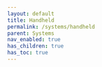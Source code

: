 ```yaml
---
layout: default
title: Handheld
permalink: /systems/handheld
parent: Systems
nav_enabled: true
has_children: true
has_toc: true
---
```

